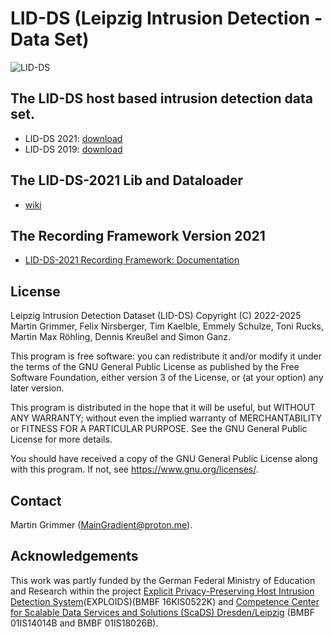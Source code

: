 # LID-DS (Leipzig Intrusion Detection - Data Set)

![LID-DS](https://raw.githubusercontent.com/LID-DS/LID-DS/master/lidds-logo-300.png)

## The LID-DS host based intrusion detection data set.
* LID-DS 2021: [download](https://drive.proton.me/urls/BWKRGQK994#fCK9JKL93Sjm)
* LID-DS 2019: [download](https://drive.proton.me/urls/4DCRHJC9XC#pn6TukLN0Wq5)

## The LID-DS-2021 Lib and Dataloader
* [wiki](https://github.com/LID-DS/LID-DS/wiki)

## The Recording Framework Version 2021
* [LID-DS-2021 Recording Framework: Documentation](https://github.com/LID-DS/LID-DS/wiki/LID-DS-Recording-Framework:-Documentation-and-Installation)

## License

Leipzig Intrusion Detection Dataset (LID-DS)
Copyright (C) 2022-2025 Martin Grimmer, Felix Nirsberger, Tim Kaelble, Emmely Schulze, Toni Rucks, Martin Max Röhling, Dennis Kreußel and Simon Ganz.

This program is free software: you can redistribute it and/or modify
it under the terms of the GNU General Public License as published by
the Free Software Foundation, either version 3 of the License, or
(at your option) any later version.

This program is distributed in the hope that it will be useful,
but WITHOUT ANY WARRANTY; without even the implied warranty of
MERCHANTABILITY or FITNESS FOR A PARTICULAR PURPOSE. See the
GNU General Public License for more details.

You should have received a copy of the GNU General Public License
along with this program.  If not, see <https://www.gnu.org/licenses/>.

## Contact
Martin Grimmer (MainGradient@proton.me).

## Acknowledgements

This work was partly funded by the German Federal Ministry of Education and Research within the project 
[Explicit Privacy-Preserving Host Intrusion Detection System](http://www.exploids.de)(EXPLOIDS)(BMBF 16KIS0522K) and 
[Competence Center for Scalable Data Services and Solutions (ScaDS) Dresden/Leipzig](http://www.scads.de) (BMBF 01IS14014B and BMBF 01IS18026B).
